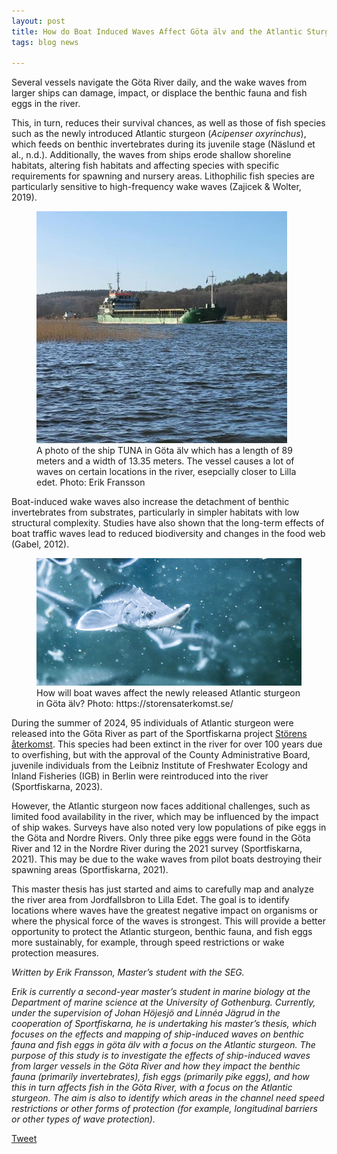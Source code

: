 ```yaml
---
layout: post
title: How do Boat Induced Waves Affect Göta älv and the Atlantic Sturgeon?
tags: blog news 

---
```


Several vessels navigate the Göta River daily, and the wake waves from larger ships can damage, impact, or displace the benthic fauna and fish eggs in the river. 

<!--more-->

This, in turn, reduces their survival chances, as well as those of fish species such as the newly introduced Atlantic sturgeon (*Acipenser oxyrinchus*), which feeds on benthic invertebrates during its juvenile stage (Näslund et al., n.d.). Additionally, the waves from ships erode shallow shoreline habitats, altering fish habitats and affecting species with specific requirements for spawning and nursery areas. Lithophilic fish species are particularly sensitive to high-frequency wake waves (Zajicek & Wolter, 2019).

<figure>
  <img
    src="/public/images/erik1.jpeg"
    alt="Vessel in Göta River" />
  <figcaption> A photo of the ship TUNA in Göta älv which has a length of 89 meters and a width of 13.35 meters. The vessel causes a lot of waves on certain locations in the river, esepcially closer to Lilla edet. Photo: Erik Fransson</figcaption>
</figure>


Boat-induced wake waves also increase the detachment of benthic invertebrates from substrates, particularly in simpler habitats with low structural complexity. Studies have also shown that the long-term effects of boat traffic waves lead to reduced biodiversity and changes in the food web (Gabel, 2012).


<figure>
  <img
    src="/public/images/erik2.jpeg"
    alt="Atlantic sturgeon" />
  <figcaption> How will boat waves affect the newly released Atlantic sturgeon in Göta älv? Photo: https://storensaterkomst.se/</figcaption>
</figure>

During the summer of 2024, 95 individuals of Atlantic sturgeon were released into the Göta River as part of the Sportfiskarna project [Störens återkomst](https://storensaterkomst.se/). This species had been extinct in the river for over 100 years due to overfishing, but with the approval of the County Administrative Board, juvenile individuals from the Leibniz Institute of Freshwater Ecology and Inland Fisheries (IGB) in Berlin were reintroduced into the river (Sportfiskarna, 2023).

However, the Atlantic sturgeon now faces additional challenges, such as limited food availability in the river, which may be influenced by the impact of ship wakes. Surveys have also noted very low populations of pike eggs in the Göta and Nordre Rivers. Only three pike eggs were found in the Göta River and 12 in the Nordre River during the 2021 survey (Sportfiskarna, 2021). This may be due to the wake waves from pilot boats destroying their spawning areas (Sportfiskarna, 2021).

This master thesis has just started and aims to carefully map and analyze the river area from Jordfallsbron to Lilla Edet. The goal is to identify locations where waves have the greatest negative impact on organisms or where the physical force of the waves is strongest. This will provide a better opportunity to protect the Atlantic sturgeon, benthic fauna, and fish eggs more sustainably, for example, through speed restrictions or wake protection measures.


*Written by Erik Fransson, Master’s student with the SEG.*

*Erik is currently a second-year master’s student in marine biology at the Department of marine science at the University of Gothenburg. Currently, under the supervision of Johan Höjesjö and Linnéa Jägrud in the cooperation of Sportfiskarna, he is undertaking his master’s thesis, which focuses on the effects and mapping of ship-induced waves on benthic fauna and fish eggs in göta älv with a focus on the Atlantic sturgeon. The purpose of this study is to investigate the effects of ship-induced waves from larger vessels in the Göta River and how they impact the benthic fauna (primarily invertebrates), fish eggs (primarily pike eggs), and how this in turn affects fish in the Göta River, with a focus on the Atlantic sturgeon. The aim is also to identify which areas in the channel need speed restrictions or other forms of protection (for example, longitudinal barriers or other types of wave protection).*


<a href="https://twitter.com/share?ref_src=twsrc%5Etfw" class="twitter-share-button" data-show-count="false">Tweet</a><script async src="https://platform.twitter.com/widgets.js" charset="utf-8"></script>


